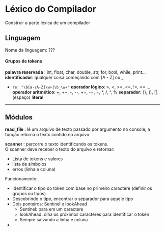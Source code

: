 # Léxico do Compilador

Construir a parte léxica de um compilador

## Linguagem
Nome da linguagem: ???

#### Grupos de tokens

__palavra reservada__ : int, float, char, double, str, for, bool, while, print... 
__identificador__: qualquer coisa começando com [A - Z] ou _  
* `re: "\b[a-zA-Z]\w+|\b_\w+"` 
__operador lógico__: >, <, >=, <=, !=, == ...
__operador aritmético__: +, ++, -, --, +=, -=, =, *, /, ^, % 
__separador__: {}, (), [],  (espaço)
__literal__
____
## Módulos

__read_file__ : lê um arquivo de texto passado por argumento no console, a função retorna o texto contido no arquivo

__scanner__ : percorre o texto identificando os tokens.  
O scanner deve receber o texto do arquivo e retornar:
* Lista de tokens e valores
* lista de símbolos
* erros (linha e coluna)

Funcionamento:

* Identificar o tipo do token com base no primeiro caractere (definir os grupos ou tipos)
* Descobrindo o tipo, encontrar o separador para aquele tipo
* Dois ponteiros: Sentinel e lookAhead
  * Sentinel: para em um caractere
  * lookAhead: olha os próximos caracteres para identificar o token
  * Sempre salvando a linha e coluna
* 

